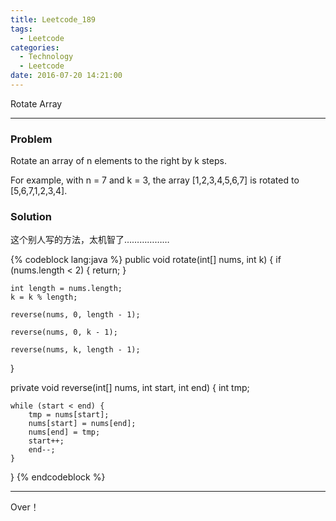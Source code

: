 ```yaml
---
title: Leetcode_189
tags:
  - Leetcode
categories:
  - Technology
  - Leetcode
date: 2016-07-20 14:21:00
---
```

Rotate Array

<!-- more -->

***

### Problem
Rotate an array of n elements to the right by k steps.

For example, with n = 7 and k = 3, the array [1,2,3,4,5,6,7] is rotated to [5,6,7,1,2,3,4].


### Solution
这个别人写的方法，太机智了………………

{% codeblock lang:java  %}
public void rotate(int[] nums, int k) {
    if (nums.length < 2) {
        return;
    }

    int length = nums.length;
    k = k % length;

    reverse(nums, 0, length - 1);

    reverse(nums, 0, k - 1);

    reverse(nums, k, length - 1);
}

private void reverse(int[] nums, int start, int end) {
    int tmp;

    while (start < end) {
        tmp = nums[start];
        nums[start] = nums[end];
        nums[end] = tmp;
        start++;
        end--;
    }
}
{% endcodeblock %}


*** 

Over！











































